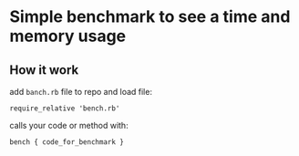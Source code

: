 # Simple benchmark to see a time and memory usage

## How it work

add `banch.rb` file to repo and load file:

```
require_relative 'bench.rb'
```

calls your code or method with:

```
bench { code_for_benchmark }
```
